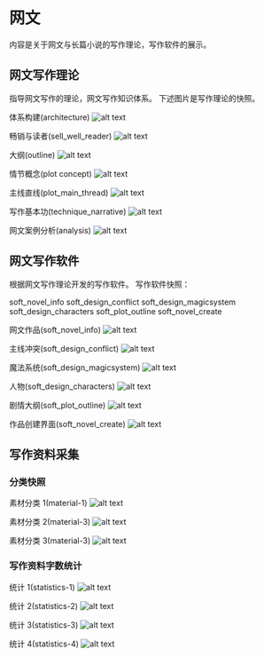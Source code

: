 # 网文
内容是关于网文与长篇小说的写作理论，写作软件的展示。

## 网文写作理论
指导网文写作的理论，网文写作知识体系。
下述图片是写作理论的快照。

体系构建(architecture)
![alt text](webnovel-ui/novel_write_theory/architecture.png)

畅销与读者(sell_well_reader)
![alt text](webnovel-ui/novel_write_theory/sell_well_reader.png)

大纲(outline)
![alt text](webnovel-ui/novel_write_theory/outline.png)

情节概念(plot concept)
![alt text](webnovel-ui/novel_write_theory/plot_concept.png)

主线直线(plot_main_thread)
![alt text](webnovel-ui/novel_write_theory/plot_main_thread.png)

写作基本功(technique_narrative)
![alt text](webnovel-ui/novel_write_theory/technique_narrative.png)

网文案例分析(analysis)
![alt text](webnovel-ui/novel_write_theory/analysis.png)

## 网文写作软件
根据网文写作理论开发的写作软件。
写作软件快照：

soft_novel_info
soft_design_conflict
soft_design_magicsystem
soft_design_characters
soft_plot_outline
soft_novel_create


网文作品(soft_novel_info)
![alt text](webnovel-ui/novel_write_soft/soft_novel_info.png)

主线冲突(soft_design_conflict)
![alt text](webnovel-ui/novel_write_soft/soft_design_conflict.png)


魔法系统(soft_design_magicsystem)
![alt text](webnovel-ui/novel_write_soft/soft_design_magicsystem.png)


人物(soft_design_characters)
![alt text](webnovel-ui/novel_write_soft/soft_design_characters.png)

剧情大纲(soft_plot_outline)
![alt text](webnovel-ui/novel_write_soft/soft_plot_outline.png)

作品创建界面(soft_novel_create)
![alt text](webnovel-ui/novel_write_soft/soft_novel_create.png)


## 写作资料采集

### 分类快照
素材分类 1(material-1)
![alt text](webnovel-ui/novel_material/material-1.png)

素材分类 2(material-3)
![alt text](webnovel-ui/novel_material/material-2.png)


素材分类 3(material-3)
![alt text](webnovel-ui/novel_material/material-3.png)


### 写作资料字数统计

统计 1(statistics-1)
![alt text](webnovel-ui/novel_material/statistics-1.png)

统计 2(statistics-2)
![alt text](webnovel-ui/novel_material/statistics-2.png)

统计 3(statistics-3)
![alt text](webnovel-ui/novel_material/statistics-3.png)

统计 4(statistics-4)
![alt text](webnovel-ui/novel_material/statistics-4.png)

